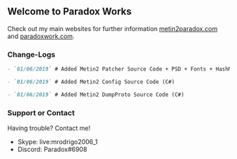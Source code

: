 ## Welcome to Paradox Works

Check out my main websites for further information [metin2paradox.com](https://metin2paradox.com/) and [paradoxwork.com](https://paradoxwork.com/).

### Change-Logs

```markdown
- `01/06/2019` # Added Metin2 Patcher Source Code + PSD + Fonts + HashMaker (C#)

- `01/06/2019` # Added Metin2 Config Source Code (C#)

- `01/06/2019` # Added Metin2 DumpProto Source Code (C#)
```

### Support or Contact

Having trouble? Contact me!

- Skype: live:mrodrigo2006_1
- Discord: Paradox#6908
